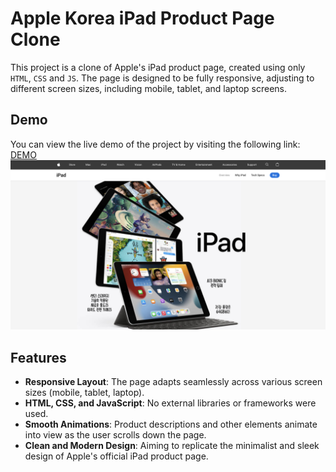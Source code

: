# Apple Korea iPad Product Page Clone

This project is a clone of Apple's iPad product page, created using only `HTML`, `CSS` and `JS`.
The page is designed to be fully responsive, adjusting to different screen sizes, including mobile, tablet, and laptop screens.

## Demo

You can view the live demo of the project by visiting the following link:
[DEMO](https://apple-ipad-app-theta.vercel.app/)
![Apple](https://raw.githubusercontent.com/dohae-kim22/apple-ipad-app/master/images/screenshot.png)

## Features

- **Responsive Layout**: The page adapts seamlessly across various screen sizes (mobile, tablet, laptop).
- **HTML, CSS, and JavaScript**: No external libraries or frameworks were used.
- **Smooth Animations**: Product descriptions and other elements animate into view as the user scrolls down the page.
- **Clean and Modern Design**: Aiming to replicate the minimalist and sleek design of Apple's official iPad product page.
